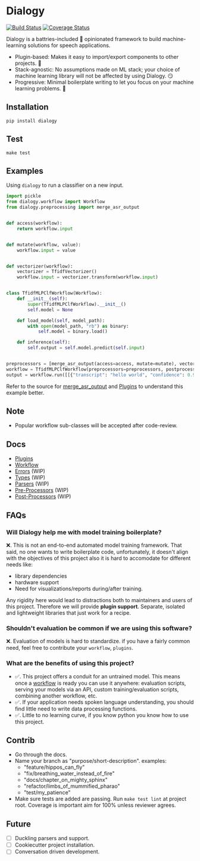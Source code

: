 # Dialogy

[![Build Status](https://travis-ci.com/Vernacular-ai/dialogy.svg?branch=master)](https://travis-ci.com/Vernacular-ai/dialogy)
[![Coverage Status](https://coveralls.io/repos/github/Vernacular-ai/dialogy/badge.svg?branch=master)](https://coveralls.io/github/Vernacular-ai/dialogy?branch=master)


Dialogy is a battries-included 🔋 opinionated framework to build machine-learning solutions for speech applications. 

- Plugin-based: Makes it easy to import/export components to other projects. 🔌
- Stack-agnostic: No assumptions made on ML stack; your choice of machine learning library will not be affected by using Dialogy. 😏
- Progressive: Minimal boilerplate writing to let you focus on your machine learning problems. 🤏

## Installation
```shell
pip install dialogy
```

## Test
```
make test
```

## Examples
Using `dialogy` to run a classifier on a new input.

```python
import pickle
from dialogy.workflow import Workflow
from dialogy.preprocessing import merge_asr_output


def access(workflow):
    return workflow.input


def mutate(workflow, value):
    workflow.input = value


def vectorizer(workflow):
    vectorizer = TfidfVectorizer()
    workflow.input = vectorizer.transform(workflow.input)


class TfidfMLPClfWorkflow(Workflow):
    def __init__(self):
        super(TfidfMLPClfWorkflow).__init__()
        self.model = None

    def load_model(self, model_path):
        with open(model_path, "rb") as binary:
            self.model = binary.load()

    def inference(self):
        self.output = self.model.predict(self.input)


preprocessors = [merge_asr_output(access=access, mutate=mutate), vectorizer]
workflow = TfidfMLPClfWorkflow(preprocessors=preprocessors, postprocessors=[])
output = workflow.run([[{"transcript": "hello world", "confidence": 0.97}]]) # output -> _greeting_
```
Refer to the source for [merge_asr_output](./dialogy/preprocessing/text/merge_asr_output.py) and [Plugins](./docs/plugins/README.md) to understand this example better.

## Note
- Popular workflow sub-classes will be accepted after code-review.

## Docs

- [Plugins](./docs/plugins/README.md)
- [Workflow](./docs/workflow/README.md)
- [Errors](./docs/errors/README.md) (WIP)
- [Types](./docs/types/README.md) (WIP)
- [Parsers](./docs/parsers/README.md) (WIP)
- [Pre-Processors](./docs/preprocessing/README.md) (WIP)
- [Post-Processors](./docs/postprocessing/README.md) (WIP)

## FAQs

### Will Dialogy help me with model training boilerplate?
❌. This is not an end-to-end automated model training framework. That said, no one wants to write boilerplate code,
unfortunately, it doesn't align with the objectives of this project also it is hard to accomodate for different needs 
like: 

- library dependencies 
- hardware support
- Need for visualizations/reports during/after training.

Any rigidity here would lead to distractions both to maintainers and users of this project. Therefore we will provide **plugin support**.
Separate, isolated and lightweight libraries that just work for a recipe.

### Shouldn't evaluation be common if we are using this software?
❌. Evaluation of models is hard to standardize. if you have a fairly common need, feel free to contribute your `workflow`, `plugins`.

### What are the benefits of using this project?
- ✅. This project offers a conduit for an untrained model. This means once a [workflow](./dialogy/workflow/README.md) is ready you can use it anywhere:
evaluation scripts, serving your models via an API, custom training/evaluation scripts, combining another workflow, etc. 
- ✅. If your application needs spoken language understanding, you should find little need to write data processing functions.
- ✅. Little to no learning curve, if you know python you know how to use this project.

## Contrib
- Go through the docs.
- Name your branch as "purpose/short-description". examples:
    - "feature/hippos_can_fly"
    - "fix/breathing_water_instead_of_fire"
    - "docs/chapter_on_mighty_sphinx"
    - "refactor/limbs_of_mummified_pharao"
    - "test/my_patience"
- Make sure tests are added are passing. Run `make test lint` at project root. Coverage is important aim for 100% unless reviewer agrees.

## Future
- [ ] Duckling parsers and support.
- [ ] Cookiecutter project installation.
- [ ] Conversation driven development.
